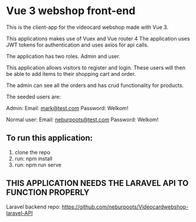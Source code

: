 # Vue 3 webshop front-end
This is the client-app for the videocard webshop made with Vue 3.

This applications makes use of Vuex and Vue router 4
The application uses JWT tokens for authentication and uses axios for api calls.

The application has two roles. Admin and user.

This application allows visitors to register and login.
These users will then be able to add items to their shopping cart and order.

The admin can see all the orders and has crud functionality for products.

The seeded users are:

Admin:
Email: mark@test.com
Password: Welkom!

Normal user:
Email: neburpoots@test.com
Password: Welkom!

## To run this application:
1. clone the repo
2. run: npm install
3. run: npm run serve

## THIS APPLICATION NEEDS THE LARAVEL API TO FUNCTION PROPERLY
Laravel backend repo: https://github.com/neburpoots/Videocardwebshop-laravel-API

